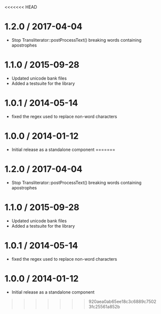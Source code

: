 <<<<<<< HEAD


1.2.0 / 2017-04-04
==================

 * Stop Transliterator::postProcessText() breaking words containing apostrophes

1.1.0 / 2015-09-28
==================

 * Updated unicode bank files
 * Added a testsuite for the library

1.0.1 / 2014-05-14
==================

 * fixed the regex used to replace non-word characters

1.0.0 / 2014-01-12
==================

 * Initial release as a standalone component
=======


1.2.0 / 2017-04-04
==================

 * Stop Transliterator::postProcessText() breaking words containing apostrophes

1.1.0 / 2015-09-28
==================

 * Updated unicode bank files
 * Added a testsuite for the library

1.0.1 / 2014-05-14
==================

 * fixed the regex used to replace non-word characters

1.0.0 / 2014-01-12
==================

 * Initial release as a standalone component
>>>>>>> 920aea0ab65ee18c3c6889c75023fc25561a852b
